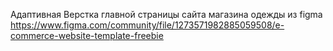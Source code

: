 Адаптивная Верстка главной страницы сайта магазина одежды из figma
https://www.figma.com/community/file/1273571982885059508/e-commerce-website-template-freebie

